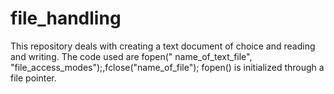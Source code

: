 # file_handling
This repository deals with creating a text document of choice and reading and writing.
The code used are fopen(" name_of_text_file", "file_access_modes");,fclose("name_of_file");
fopen() is initialized through a file pointer.
